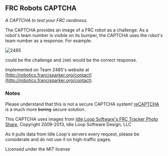 ## FRC Robots CAPTCHA

_A CAPTCHA to test your FRC nerdiness._

The CAPTCHA provides an image of a FRC robot as a challenge. As a robot's team number is visible on its bumper, the CAPTCHA uses the robot's team number as a response. For example:

![2485](http://www.idleloop.com/frctracker/photoshare/robot_photos/2013/4131.jpg)

could be the challenge and `2485` would be the correct response.

Implemented on Team 2485's website at [http://robotics.francisparker.org/contact](http://robotics.francisparker.org/contact).

### Notes

Please understand that this is not a secure CAPTCHA system! [reCAPTCHA](http://www.google.com/recaptcha) is a much more ~~boring~~ secure solution.

This CAPTCHA uses images from [Idle Loop Software's FRC Tracker Photo Share](http://www.idleloop.com/frctracker/photos-view.php), Copyright 2009-2013, Idle Loop Software Design, LLC

As it pulls data from Idle Loop's servers every request, please be considerate and do not use it on high-traffic pages.

Licensed under the MIT license
